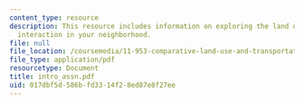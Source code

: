 ```yaml
---
content_type: resource
description: This resource includes information on exploring the land use-transportation
  interaction in your neighborhood.
file: null
file_location: /coursemedia/11-953-comparative-land-use-and-transportation-planning-spring-2006/017dbf5d586bfd3314f28ed87e8f27ee_intro_assn.pdf
file_type: application/pdf
resourcetype: Document
title: intro_assn.pdf
uid: 017dbf5d-586b-fd33-14f2-8ed87e8f27ee
---
```

